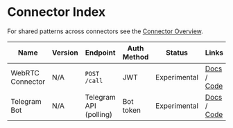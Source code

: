 # Connector Index

For shared patterns across connectors see the [Connector Overview](README.md).

| Name | Version | Endpoint | Auth Method | Status | Links |
| --- | --- | --- | --- | --- | --- |
| WebRTC Connector | N/A | `POST /call` | JWT | Experimental | [Docs](../communication_interfaces.md) / [Code](../../connectors/webrtc_connector.py) |
| Telegram Bot | N/A | Telegram API (polling) | Bot token | Experimental | [Docs](../communication_interfaces.md) / [Code](../../communication/telegram_bot.py) |

